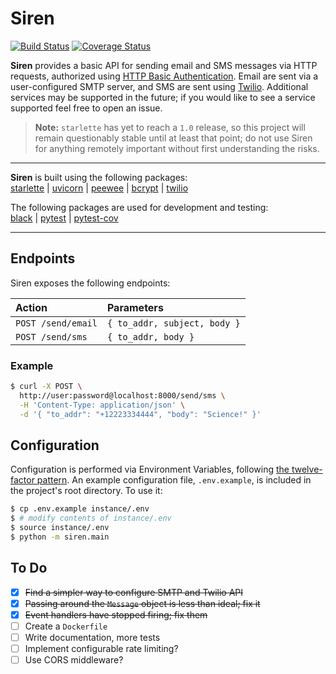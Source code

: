 # Siren

[![Build Status](https://travis-ci.org/jessebraham/siren.svg?branch=master)](https://travis-ci.org/jessebraham/siren) [![Coverage Status](https://coveralls.io/repos/github/jessebraham/siren/badge.svg?branch=master)](https://coveralls.io/github/jessebraham/siren?branch=master)

**Siren** provides a basic API for sending email and SMS messages via HTTP requests, authorized using [HTTP Basic Authentication](https://en.wikipedia.org/wiki/Basic_access_authentication). Email are sent via a user-configured SMTP server, and SMS are sent using [Twilio](https://www.twilio.com/). Additional services may be supported in the future; if you would like to see a service supported feel free to open an issue.

> **Note:** `starlette` has yet to reach a `1.0` release, so this project will remain questionably stable until at least that point; do not use Siren for anything remotely important without first understanding the risks.

- - -

**Siren** is built using the following packages:  
[starlette](https://github.com/encode/starlette) | [uvicorn](https://github.com/encode/uvicorn) | [peewee](https://github.com/coleifer/peewee) | [bcrypt](https://github.com/pyca/bcrypt/) | [twilio](https://github.com/twilio/twilio-python)

The following packages are used for development and testing:  
[black](https://github.com/ambv/black) | [pytest](https://github.com/pytest-dev/pytest) | [pytest-cov](https://github.com/pytest-dev/pytest-cov)

- - -

## Endpoints

Siren exposes the following endpoints:

| Action             | Parameters                   |
|:-------------------|:-----------------------------|
| `POST /send/email` | `{ to_addr, subject, body }` |
| `POST /send/sms`   | `{ to_addr, body }`          |

### Example

```bash
$ curl -X POST \
  http://user:password@localhost:8000/send/sms \
  -H 'Content-Type: application/json' \
  -d '{ "to_addr": "+12223334444", "body": "Science!" }'
```


## Configuration

Configuration is performed via Environment Variables, following [the twelve-factor pattern](https://12factor.net/config). An example configuration file, `.env.example`, is included in the project's root directory. To use it:

```bash
$ cp .env.example instance/.env
$ # modify contents of instance/.env
$ source instance/.env
$ python -m siren.main
```


## To Do

- [x] ~~Find a simpler way to configure SMTP and Twilio API~~  
- [x] ~~Passing around the `Message` object is less than ideal; fix it~~  
- [x] ~~Event handlers have stopped firing; fix them~~  
- [ ] Create a `Dockerfile`  
- [ ] Write documentation, more tests  
- [ ] Implement configurable rate limiting?  
- [ ] Use CORS middleware?  
